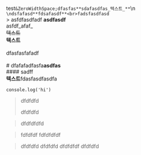 <br>test```&ZeroWidthSpace;dfasfas**sdafasdfas_텍스트_**```\n​```\ndsfafasd**fdsafasdf**<br>fadsfasdfasd```<br>​> asfdfasdfadf
**asdfasdf**<br>
asfdf_afaf_<br>~~텍스트~~<br>**텍스트**<br>​<br>dfasfasfafadf<br>​<br># dfafafadfasfa**asdfas**<br>#### sadff<br>**텍스트**fdasfasdfasdfa 

```
console.log('hi')
```

> dfdfdfd
>
> dfdfdfd

> dfdfdfdfd

>fdfdfdf
>fdfdfdfdf

> dfdfdfd
> dfdfdfd  dfdfdfdf  dfdfdfd
